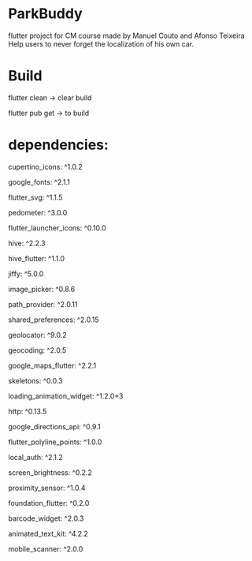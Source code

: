 # ParkBuddy
flutter project for CM course made by Manuel Couto and Afonso Teixeira
Help users to never forget the localization of his own car.

# Build
flutter clean     -> clear build

flutter pub get   -> to build


# dependencies:

  cupertino_icons: ^1.0.2
  
  google_fonts: ^2.1.1
  
  flutter_svg: ^1.1.5
  
  pedometer: ^3.0.0
  
  flutter_launcher_icons: ^0.10.0
  
  hive: ^2.2.3
  
  hive_flutter: ^1.1.0
  
  jiffy: ^5.0.0
  
  image_picker: ^0.8.6
  
  path_provider: ^2.0.11
  
  shared_preferences: ^2.0.15
  
  geolocator: ^9.0.2
  
  geocoding: ^2.0.5
  
  google_maps_flutter: ^2.2.1
  
  skeletons: ^0.0.3
  
  loading_animation_widget: ^1.2.0+3
  
  http: ^0.13.5
  
  google_directions_api: ^0.9.1
  
  flutter_polyline_points: ^1.0.0
  
  local_auth: ^2.1.2
  
  screen_brightness: ^0.2.2
  
  proximity_sensor: ^1.0.4
  
  foundation_flutter: ^0.2.0
  
  barcode_widget: ^2.0.3
  
  animated_text_kit: ^4.2.2
  
  mobile_scanner: ^2.0.0
